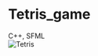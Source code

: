 # Tetris_game
C++, SFML <br>
![Tetris](https://user-images.githubusercontent.com/102912658/192515810-7f4f7b7a-e2eb-4c16-ad5a-cae2484acd8a.jpg)
